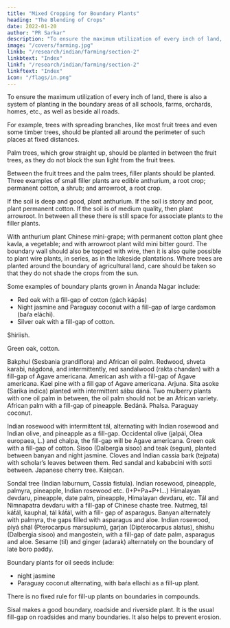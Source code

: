 ```yaml
---
title: "Mixed Cropping for Boundary Plants"
heading: "The Blending of Crops"
date: 2022-01-20
author: "PR Sarkar"
description: "To ensure the maximum utilization of every inch of land, plants are used in the boundary areas of all schools, farms, orchards, homes, etc"
image: "/covers/farming.jpg"
linkb: "/research/indian/farming/section-2"
linkbtext: "Index"
linkf: "/research/indian/farming/section-2"
linkftext: "Index"
icon: "/flags/in.png"
---
```



To ensure the maximum utilization of every inch of land, there is also a system of planting in the boundary areas of all schools, farms, orchards, homes, etc., as well as beside all roads. 

For example, trees with spreading branches, like most fruit trees and even some timber trees, should be planted all around the perimeter of such places at fixed distances. 

Palm trees, which grow straight up, should be planted in between the fruit trees, as they do not block the sun light from the fruit trees. 

Between the fruit trees and the palm trees, filler plants should be planted. Three examples of small filler plants are edible anthurium, a root crop; permanent cotton, a shrub; and arrowroot, a root crop. 

If the soil is deep and good, plant anthurium. If the soil is stony and poor, plant permanent cotton. If the soil is of medium quality, then plant arrowroot. In between all these there is still space for associate plants to the filler plants. 

With anthurium plant Chinese mini-grape; with permanent cotton plant ghee kavla, a vegetable; and with arrowroot plant wild mini bitter gourd. The boundary wall should also be topped with wire, then it is also quite possible to plant wire plants, in series, as in the lakeside plantations. Where trees are planted around the boundary of agricultural land, care should be taken so that they do not shade the crops from the sun.

Some examples of boundary plants grown in Ánanda Nagar include:
- Red oak with a fill-gap of cotton (gách kápás)
- Night jasmine and Paraguay coconut with a fill-gap of large cardamon (baŕa eláchi).
- Silver oak with a fill-gap of cotton.

Shiriish.

Green oak, cotton.

Bakphul (Sesbania grandiflora) and African oil palm.
Redwood, shveta karabi, nágdoná, and intermittently, red sandalwood (rakta chandan) with a fill-gap of Agave americana.
American ash with a fill-gap of Agave americana.
Kael pine with a fill gap of Agave americana.
Arjuna.
Sita asoke (Sarika indica) planted with intermittent sábu dáná.
Two mulberry plants with one oil palm in between, the oil palm should not be an African variety.
African palm with a fill-gap of pineapple.
Bedáná.
Phalsa.
Paraguay coconut.

Indian rosewood with intermittent tál, alternating with Indian rosewood and Indian olive, and pineapple as a fill-gap.
Occidental olive (jalpái, Olea europaea, L.) and chalpa, the fill-gap will be Agave americana.
Green oak with a fill-gap of cotton.
Sisoo (Dalbergia sisoo) and teak (segun), planted between banyan and night jasmine.
Cloves and Indian cassia bark (tejpata) with scholar’s leaves between them.
Red sandal and kababcini with sotti between.
Japanese cherry tree.
Kaiṋcan.

Sondal tree (Indian laburnum, Cassia fistula).
Indian rosewood, pineapple, palmyra, pineapple, Indian rosewood etc. (I+P+Pa+P+I…)
Himalayan devdaru, pineapple, date palm, pineapple, Himalayan devdaru, etc.
Tál and Nimnapatra devdaru with a fill-gap of Chinese chaste tree.
Nutmeg, tál kát́ál, kauphal, tál kát́ál, with a fill- gap of asparagus.
Banyan alternately with palmyra, the gaps filled with asparagus and aloe.
Indian rosewood, piyá shál (Pterocarpus marsupium), garjan (Dipterocarpus alatus), shishu (Dalbergia sisoo) and mangostein, with a fill-gap of date palm, asparagus and aloe.
Sesame (til) and ginger (adarak) alternately on the boundary of late boro paddy.

Boundary plants for oil seeds include:
- night jasmine
- Paraguay coconut alternating, with baŕa ellachi as a fill-up plant.

There is no fixed rule for fill-up plants on boundaries in compounds. 

Sisal makes a good boundary, roadside and riverside plant. It is the usual fill-gap on roadsides and many boundaries. It also helps to prevent erosion.
